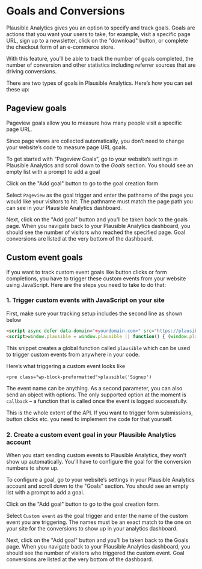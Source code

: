 # Goals and Conversions

Plausible Analytics gives you an option to specify and track goals. Goals are actions that you want your users to take, for example, visit a specific page URL, sign up to a newsletter, click on the "download" button, or complete the checkout form of an e-commerce store.

With this feature, you’ll be able to track the number of goals completed, the number of conversion and other statistics including referrer sources that are driving conversions.

There are two types of goals in Plausible Analytics. Here’s how you can set these up:

## Pageview goals

Pageview goals allow you to measure how many people visit a specific page URL.

Since page views are collected automatically, you don’t need to change your website’s code to measure page URL goals.

To get started with “Pageview Goals”, go to your website’s settings in Plausible Analytics and scroll down to the *Goals* section. You should see an empty list with a prompt to add a goal

Click on the "Add goal" button to go to the goal creation form

Select `Pageview` as the goal trigger and enter the pathname of the page you would like your visitors to hit. The pathname must match the page path you can see in your Plausible Analytics dashboard.

Next, click on the "Add goal" button and you’ll be taken back to the goals page. When you navigate back to your Plausible Analytics dashboard, you should see the number of visitors who reached the specified page. Goal conversions are listed at the very bottom of the dashboard.

## Custom event goals

If you want to track custom event goals like button clicks or form completions, you have to trigger these custom events from your website using JavaScript. Here are the steps you need to take to do that:

### 1. Trigger custom events with JavaScript on your site

First, make sure your tracking setup includes the second line as shown below

```html
<script async defer data-domain="<yourdomain.com>" src="https://plausible.io/js/plausible.js"></script>
<script>window.plausible = window.plausible || function() { (window.plausible.q = window.plausible.q || []).push(arguments) }</script>
```

This snippet creates a global function called `plausible` which can be used to trigger custom events from anywhere in your code.

Here’s what triggering a custom event looks like

``` <pre class="wp-block-preformatted">plausible('Signup') ```

The event name can be anything. As a second parameter, you can also send an object with options. The only supported option at the moment is `callback` – a function that is called once the event is logged successfully.

This is the whole extent of the API. If you want to trigger form submissions, button clicks etc. you need to implement the code for that yourself.

### 2. Create a custom event goal in your Plausible Analytics account

When you start sending custom events to Plausible Analytics, they won’t show up automatically. You’ll have to configure the goal for the conversion numbers to show up.

To configure a goal, go to your website’s settings in your Plausible Analytics account and scroll down to the "Goals" section. You should see an empty list with a prompt to add a goal.

Click on the "Add goal" button to go to the goal creation form.

Select `Custom event` as the goal trigger and enter the name of the custom event you are triggering. The names must be an exact match to the one on your site for the conversions to show up in your analytics dashboard.

Next, click on the "Add goal" button and you’ll be taken back to the Goals page. When you navigate back to your Plausible Analytics dashboard, you should see the number of visitors who triggered the custom event. Goal conversions are listed at the very bottom of the dashboard.
